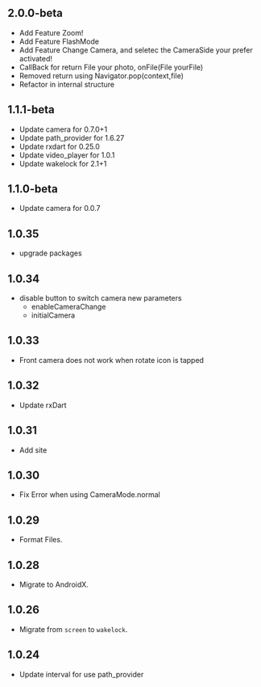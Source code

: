 ## 2.0.0-beta
- Add Feature Zoom!
- Add Feature FlashMode
- Add Feature Change Camera, and seletec the CameraSide your prefer activated!
- CallBack for return File your photo, onFile(File yourFile)
- Removed return using Navigator.pop(context,file)
- Refactor in internal structure
## 1.1.1-beta

- Update camera for 0.7.0+1
- Update path_provider for 1.6.27
- Update rxdart for 0.25.0
- Update video_player for 1.0.1
- Update wakelock for 2.1+1

## 1.1.0-beta

- Update camera for 0.0.7

## 1.0.35

- upgrade packages

## 1.0.34

- disable button to switch camera
  new parameters
  - enableCameraChange
  - initialCamera

## 1.0.33

- Front camera does not work when rotate icon is tapped

## 1.0.32

- Update rxDart

## 1.0.31

- Add site

## 1.0.30

- Fix Error when using CameraMode.normal

## 1.0.29

- Format Files.

## 1.0.28

- Migrate to AndroidX.

## 1.0.26

- Migrate from `screen` to `wakelock`.

## 1.0.24

- Update interval for use path_provider
